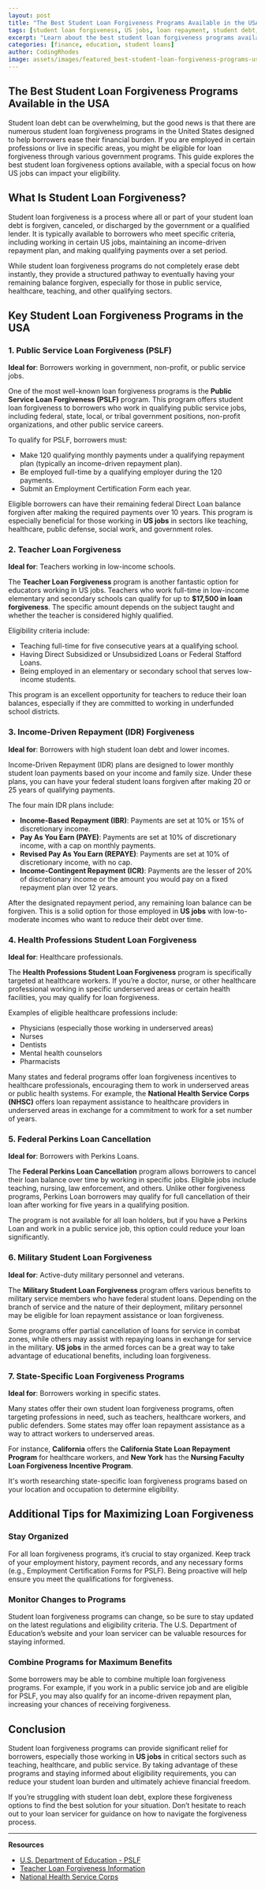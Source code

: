 ```yaml
---
layout: post
title: "The Best Student Loan Forgiveness Programs Available in the USA"
tags: [student loan forgiveness, US jobs, loan repayment, student debt, financial advice]
excerpt: "Learn about the best student loan forgiveness programs available in the USA. Discover options for borrowers in US jobs who are looking for relief from student debt."
categories: [finance, education, student loans]
author: CodingRhodes
image: assets/images/featured_best-student-loan-forgiveness-programs-usa.webp
---
```


## The Best Student Loan Forgiveness Programs Available in the USA

Student loan debt can be overwhelming, but the good news is that there are numerous student loan forgiveness programs in the United States designed to help borrowers ease their financial burden. If you are employed in certain professions or live in specific areas, you might be eligible for loan forgiveness through various government programs. This guide explores the best student loan forgiveness options available, with a special focus on how US jobs can impact your eligibility.

## What Is Student Loan Forgiveness?

Student loan forgiveness is a process where all or part of your student loan debt is forgiven, canceled, or discharged by the government or a qualified lender. It is typically available to borrowers who meet specific criteria, including working in certain US jobs, maintaining an income-driven repayment plan, and making qualifying payments over a set period.

While student loan forgiveness programs do not completely erase debt instantly, they provide a structured pathway to eventually having your remaining balance forgiven, especially for those in public service, healthcare, teaching, and other qualifying sectors.

## Key Student Loan Forgiveness Programs in the USA

### 1. Public Service Loan Forgiveness (PSLF)

**Ideal for**: Borrowers working in government, non-profit, or public service jobs.

One of the most well-known loan forgiveness programs is the **Public Service Loan Forgiveness (PSLF)** program. This program offers student loan forgiveness to borrowers who work in qualifying public service jobs, including federal, state, local, or tribal government positions, non-profit organizations, and other public service careers. 

To qualify for PSLF, borrowers must:

- Make 120 qualifying monthly payments under a qualifying repayment plan (typically an income-driven repayment plan).
- Be employed full-time by a qualifying employer during the 120 payments.
- Submit an Employment Certification Form each year.

Eligible borrowers can have their remaining federal Direct Loan balance forgiven after making the required payments over 10 years. This program is especially beneficial for those working in **US jobs** in sectors like teaching, healthcare, public defense, social work, and government roles.

### 2. Teacher Loan Forgiveness

**Ideal for**: Teachers working in low-income schools.

The **Teacher Loan Forgiveness** program is another fantastic option for educators working in US jobs. Teachers who work full-time in low-income elementary and secondary schools can qualify for up to **$17,500 in loan forgiveness**. The specific amount depends on the subject taught and whether the teacher is considered highly qualified.

Eligibility criteria include:

- Teaching full-time for five consecutive years at a qualifying school.
- Having Direct Subsidized or Unsubsidized Loans or Federal Stafford Loans.
- Being employed in an elementary or secondary school that serves low-income students.

This program is an excellent opportunity for teachers to reduce their loan balances, especially if they are committed to working in underfunded school districts.

### 3. Income-Driven Repayment (IDR) Forgiveness

**Ideal for**: Borrowers with high student loan debt and lower incomes.

Income-Driven Repayment (IDR) plans are designed to lower monthly student loan payments based on your income and family size. Under these plans, you can have your federal student loans forgiven after making 20 or 25 years of qualifying payments.

The four main IDR plans include:

- **Income-Based Repayment (IBR)**: Payments are set at 10% or 15% of discretionary income.
- **Pay As You Earn (PAYE)**: Payments are set at 10% of discretionary income, with a cap on monthly payments.
- **Revised Pay As You Earn (REPAYE)**: Payments are set at 10% of discretionary income, with no cap.
- **Income-Contingent Repayment (ICR)**: Payments are the lesser of 20% of discretionary income or the amount you would pay on a fixed repayment plan over 12 years.

After the designated repayment period, any remaining loan balance can be forgiven. This is a solid option for those employed in **US jobs** with low-to-moderate incomes who want to reduce their debt over time.

### 4. Health Professions Student Loan Forgiveness

**Ideal for**: Healthcare professionals.

The **Health Professions Student Loan Forgiveness** program is specifically targeted at healthcare workers. If you’re a doctor, nurse, or other healthcare professional working in specific underserved areas or certain health facilities, you may qualify for loan forgiveness.

Examples of eligible healthcare professions include:

- Physicians (especially those working in underserved areas)
- Nurses
- Dentists
- Mental health counselors
- Pharmacists

Many states and federal programs offer loan forgiveness incentives to healthcare professionals, encouraging them to work in underserved areas or public health systems. For example, the **National Health Service Corps (NHSC)** offers loan repayment assistance to healthcare providers in underserved areas in exchange for a commitment to work for a set number of years.

### 5. Federal Perkins Loan Cancellation

**Ideal for**: Borrowers with Perkins Loans.

The **Federal Perkins Loan Cancellation** program allows borrowers to cancel their loan balance over time by working in specific jobs. Eligible jobs include teaching, nursing, law enforcement, and others. Unlike other forgiveness programs, Perkins Loan borrowers may qualify for full cancellation of their loan after working for five years in a qualifying position.

The program is not available for all loan holders, but if you have a Perkins Loan and work in a public service job, this option could reduce your loan significantly.

### 6. Military Student Loan Forgiveness

**Ideal for**: Active-duty military personnel and veterans.

The **Military Student Loan Forgiveness** program offers various benefits to military service members who have federal student loans. Depending on the branch of service and the nature of their deployment, military personnel may be eligible for loan repayment assistance or loan forgiveness.

Some programs offer partial cancellation of loans for service in combat zones, while others may assist with repaying loans in exchange for service in the military. **US jobs** in the armed forces can be a great way to take advantage of educational benefits, including loan forgiveness.

### 7. State-Specific Loan Forgiveness Programs

**Ideal for**: Borrowers working in specific states.

Many states offer their own student loan forgiveness programs, often targeting professions in need, such as teachers, healthcare workers, and public defenders. Some states may offer loan repayment assistance as a way to attract workers to underserved areas.

For instance, **California** offers the **California State Loan Repayment Program** for healthcare workers, and **New York** has the **Nursing Faculty Loan Forgiveness Incentive Program**.

It's worth researching state-specific loan forgiveness programs based on your location and occupation to determine eligibility.

## Additional Tips for Maximizing Loan Forgiveness

### Stay Organized

For all loan forgiveness programs, it’s crucial to stay organized. Keep track of your employment history, payment records, and any necessary forms (e.g., Employment Certification Forms for PSLF). Being proactive will help ensure you meet the qualifications for forgiveness.

### Monitor Changes to Programs

Student loan forgiveness programs can change, so be sure to stay updated on the latest regulations and eligibility criteria. The U.S. Department of Education’s website and your loan servicer can be valuable resources for staying informed.

### Combine Programs for Maximum Benefits

Some borrowers may be able to combine multiple loan forgiveness programs. For example, if you work in a public service job and are eligible for PSLF, you may also qualify for an income-driven repayment plan, increasing your chances of receiving forgiveness.

## Conclusion

Student loan forgiveness programs can provide significant relief for borrowers, especially those working in **US jobs** in critical sectors such as teaching, healthcare, and public service. By taking advantage of these programs and staying informed about eligibility requirements, you can reduce your student loan burden and ultimately achieve financial freedom.

If you’re struggling with student loan debt, explore these forgiveness options to find the best solution for your situation. Don’t hesitate to reach out to your loan servicer for guidance on how to navigate the forgiveness process.

---

**Resources**

- [U.S. Department of Education - PSLF](https://studentaid.gov/manage-loans/forgiveness-cancellation/public-service)
- [Teacher Loan Forgiveness Information](https://studentaid.gov/understand-aid/types/forgivable/teacher)
- [National Health Service Corps](https://nhsc.hrsa.gov/)
